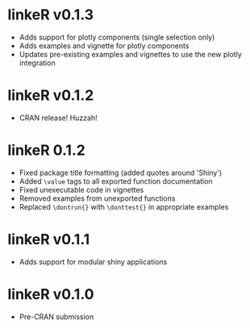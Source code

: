 # linkeR v0.1.3

* Adds support for plotly components (single selection only)
* Adds examples and vignette for plotly components
* Updates pre-existing examples and vignettes to use the new plotly integration

# linkeR v0.1.2

* CRAN release! Huzzah!

# linkeR 0.1.2

* Fixed package title formatting (added quotes around 'Shiny')
* Added `\value` tags to all exported function documentation
* Fixed unexecutable code in vignettes
* Removed examples from unexported functions
* Replaced `\dontrun{}` with `\donttest{}` in appropriate examples

# linkeR v0.1.1

* Adds support for modular shiny applications

# linkeR v0.1.0

* Pre-CRAN submission
